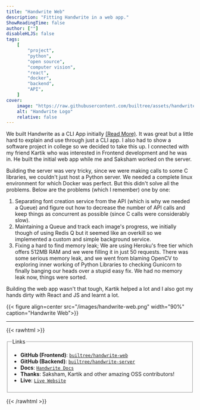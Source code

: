 ```yaml
---
title: "Handwrite Web"
description: "Fitting Handwrite in a web app."
ShowReadingTime: false
author: [""]
disableHLJS: false
tags:
    [
        "project",
        "python",
        "open source",
        "computer vision",
        "react",
        "docker",
        "backend",
        "API",
    ]
cover:
    image: "https://raw.githubusercontent.com/builtree/assets/handwrite/logo_white_background.svg"
    alt: "Handwrite Logo"
    relative: false
---
```


We built Handwrite as a CLI App initially [(Read More)](/projects/handwrite.md). It was great but a little hard to explain and use through just a CLI app. I also had to show a software project in college so we decided to take this up. I connected with my friend Kartik who was interested in Frontend development and he was in. He built the initial web app while me and Saksham worked on the server.

Building the server was very tricky, since we were making calls to some C libraries, we couldn't just host a Python server. We needed a complete linux environment for which Docker was perfect. But this didn't solve all the problems. Below are the problems (which I remember) one by one:

1. Separating font creation service from the API (which is why we needed a Queue) and figure out how to decrease the number of API calls and keep things as concurrent as possible (since C calls were considerably slow).
2. Maintaining a Queue and track each image's progress, we initially though of using Redis Q but it seemed like an overkill so we implemented a custom and simple background service.
3. Fixing a hard to find memory leak; We are using Heroku's free tier which offers 512MB RAM and we were filling it in just 50 requests. There was some serious memory leak, and we went from blaming OpenCV to exploring inner working of Python Libraries to checking Gunicorn to finally banging our heads over a stupid easy fix. We had no memory leak now, things were sorted.

Building the web app wasn't that tough, Kartik helped a lot and I also got my hands dirty with React and JS and learnt a lot.

{{< figure align=center src="/images/handwrite-web.png" width="90%" caption="Handwrite Web">}}

---

{{< rawhtml >}}

<fieldset>
  <legend>Links</legend>
  <ul>
    <li><b>GitHub (Frontend)</b>: <a href="https://github.com/builtree/handwrite-web"><code>builtree/handwrite-web</code></a></li>
    <li><b>GitHub (Backend)</b>: <a href="https://github.com/builtree/handwrite-server"><code>builtree/handwrite-server</code></a></li>
    <li><b>Docs</b>: <a href="https://builtree.org/handwrite"><code>Handwrite Docs</code></a></li>
    <li><b>Thanks</b>: Saksham, Kartik and other amazing OSS contributors!</li>
    <li><b>Live</b>: <a href="https://builtree.org/handwrite-web"><code>Live Website</code></a></li>
  </ul>
</fieldset>

{{< /rawhtml >}}
